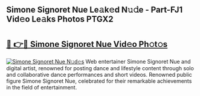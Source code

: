 ## Simone Signoret Nue Le𝚊k𝚎d N𝚞𝚍e - Part-FJ1 Vid𝚎o Le𝚊ks Photos PTGX2

# <h2><a href="http://fbases.evod.top/?m=Simone+Signoret+Nue">🔗 👉🔴 Simone Signoret Nue Vid𝚎o Ph𝚘t𝚘s</a></h2>

[![Simone Signoret Nue N𝚞d𝚎s](https://i.imgur.com/8V9OHl7.gif)](http://fbases.evod.top/?m=Simone+Signoret+Nue)
Web entertainer Simone Signoret Nue and digital artist, renowned for posting dance and lifestyle content through solo and collaborative dance performances and short videos. Renowned public figure Simone Signoret Nue, celebrated for their remarkable achievements in the field of entertainment. 
